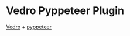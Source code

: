 # Vedro Pyppeteer Plugin

[Vedro](https://github.com/nikitanovosibirsk/vedro) + [pyppeteer](https://github.com/pyppeteer/pyppeteer)
